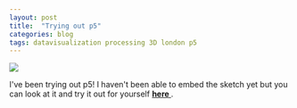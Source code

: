 ```yaml
---
layout: post
title:  "Trying out p5"
categories: blog 
tags: datavisualization processing 3D london p5
---
```



<img style="float: center;" src="https://raw.githubusercontent.com/melanieimfeld/melanieimfeld.github.io/master/assets/p5.png">

I've been trying out p5! I haven't been able to embed the sketch yet but you can look at it and try it out for yourself <strong> <a href="http://melanie.imfeld.info/P5-example/p5.html">here </a> </strong>.
